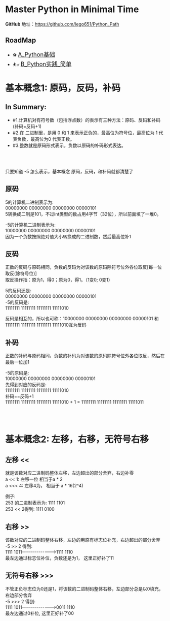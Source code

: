 Master Python in Minimal Time  
===
**GitHub** 地址：https://github.com/lego651/Python_Path

RoadMap
---

- ⚽ [<font size=+1>A_Python基础</font>](./A_Python基础)
- ⛹️‍♂️ [<font size=+1>B_Python实践_简单</font>](./B_Python实践_简单)


基本概念1: 原码，反码，补码
===

In Summary:
---

- #1.计算机对有符号数（包括浮点数）的表示有三种方法：原码、反码和补码(补码=反码+1)
- #2.在 二进制里，是用 0 和 1 来表示正负的，最高位为符号位，最高位为 1 代表负数，最高位为0 代表正数。
- #3.整数就是原码形式表示，负数以原码的补码形式表达。
<br />
<br />

只要知道 -5 怎么表示，基本概念 原码，反码，和补码就都清楚了
<br />

原码
---
5的计算机二进制表示为: <br />
00000000 00000000 00000000 00000101 <br />
5转换成二制是101，不过int类型的数占用4字节（32位），所以前面填了一堆0。

-5的计算机二进制表示为: <br />
10000000 00000000 00000000 00000101 <br />
因为一个负数按照绝对值大小转换成的二进制数，然后最高位补1


反码
---
正数的反码与原码相同，负数的反码为对该数的原码除符号位外各位取反[每一位取反(除符号位)] <br />
取反操作指：原为1，得0；原为0，得1。（1变0; 0变1）

5的反码还是: <br />
00000000 00000000 00000000 00000101 <br />
-5的反码是: <br />
11111111 11111111 11111111 11111010 <br />

反码是相互的，所以也可称：10000000 00000000 00000000 00000101 和 11111111 11111111 11111111 11111010互为反码


补码
---
正数的补码与原码相同，负数的补码为对该数的原码除符号位外各位取反，然后在最后一位加1

-5的原码是: <br />
10000000 00000000 00000000 00000101 <br />
先得到对应的反码是: <br />
11111111 11111111 11111111 11111010 <br />
补码==反码+1 <br />
11111111 11111111 11111111 11111010 + 1 = 11111111 11111111 11111111 11111011

<br/>
<br/>

基本概念2: 左移，右移，无符号右移
===

左移 <<
---
就是该数对应二进制码整体左移，左边超出的部分舍弃，右边补零 <br />
a << 1: 左移一位 相当于a * 2 <br />
a <<< 4: 左移4为， 相当于 a * 16(2^4) <br />

例子: <br />
253 的二进制表示为: 1111 1101 <br />
253 << 2得到: 1111 0100

右移 >>
---
该数对应的二进制码整体右移，左边的用原有标志位补充，右边超出的部分舍弃  <br />
-5 >> 2 得到:  <br />
1111 1011-------------->1111 1110  <br />
最左边通过标志位补位，负数还是为1， 这里正好补了11

无符号右移 >>>
---
不管正负标志位为0还是1，将该数的二进制码整体右移，左边部分总是以0填充，右边部分舍弃  <br />
-5 >>> 2 得到:  <br />
1111 1011-------------->0011 1110  <br />
最左边通过0补位, 这里正好补了00
